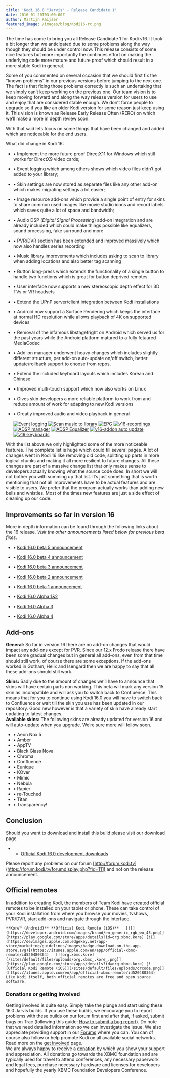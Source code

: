 ```yaml
---
title: 'Kodi 16.0 "Jarvis" - Release Candidate 1'
date: 2016-01-20T03:00:00Z
author: Martijn Kaijser
featured_image: /images/blog/Kodi16-rc.png
---
```

The time has come to bring you all Release Candidate 1 for Kodi v16. It took a bit longer than we anticipated due to some problems along the way though they should be under control now. This release consists of some nice features but more importantly the continues effort on making the underlying code more mature and future proof which should result in a more stable Kodi in general.

 Some of you commented on several occasion that we should first fix the “known problems” in our previous versions before jumping to the next one. The fact is that fixing those problems correctly is such an undertaking that we simply can’t keep working on the previous one. Our team vision is to keep moving forward and along the way release version for users to use and enjoy that are considered stable enough. We don’t force people to upgrade so if you like an older Kodi version for some reason just keep using it. This vision is known as Release Early Release Often (RERO) on which we’ll make a more in depth review soon.

 With that said lets focus on some things that have been changed and added which are noticeable for the end users.

 What did change in Kodi 16:

 
 * • Implement the more future proof DirectX11 for Windows which still works for DirectX9 video cards;
 * • Event logging which among others shows which video files didn’t got added to your library;
 * • Skin settings are now stored as separate files like any other add-on which makes migrating settings a lot easier;
 * • Image resource add-ons which provide a single point of entry for skins to share common used images like movie studio icons and record labels which saves quite a lot of space and bandwidth;
 * • Audio DSP (*Digital Signal Processing*) add-on integration and are already included which could make things possible like equalizers, sound processing, fake surround and more
 * • PVR/DVR section has been extended and improved massively which now also handles series recording
 * • Music library improvements which includes asking to scan to library when adding locations and also better tag scanning
 * • Button long-press which extends the functionality of a single button to handle two functions which is great for button deprived remotes
 * • User interface now supports a new stereoscopic depth effect for 3D TVs or VR headsets
 * • Extend the UPnP server/client integration between Kodi installations
 * • Android now support a Surface Rendering which keeps the interface at normal HD resolution while allows playback of 4K on supported devices
 * • Removal of the infamous libstagefright on Android which served us for the past years while the Android platform matured to a fully fetaured MediaCodec
 * • Add-on manager underwent heavy changes which includes slightly different structure, per add-on auto-update on/off switch, better update/rollback support to choose from repos,
 * • Extend the included keyboard layouts which includes Korean and Chinese
 * • Improved multi-touch support which now also works on Linux
 * • Gives skin developers a more reliable platform to work from and reduce amount of work for adapting to new Kodi versions
 * • Greatly improved audio and video playback in general
 
    [![Event logging](/sites/default/files/uploads/EventLogging02-300x168.png)](/sites/default/files/uploads/EventLogging02.png) [![Scan music to library](/sites/default/files/uploads/Kodi-v16-add_music_scan-300x168.png)](/sites/default/files/uploads/Kodi-v16-add_music_scan.png)   [![EPG](/sites/default/files/uploads/v16-epg-300x168.png)](/sites/default/files/uploads/v16-epg.png) [![v16-recordings](/sites/default/files/uploads/v16-recordings-300x168.png)](/sites/default/files/uploads/v16-recordings.png)   [![ADSP manager](/sites/default/files/uploads/v16-adsp-manager-300x168.png)](/sites/default/files/uploads/v16-adsp-manager.png) [![ADSP Equalizer](/sites/default/files/uploads/v16-adsp-eq-300x168.png)](/sites/default/files/uploads/v16-adsp-eq.png)   [![v16-addon auto update](/sites/default/files/uploads/v16-addon-auto-update-300x168.png)](/sites/default/files/uploads/v16-addon-auto-update.png) [![v16-keyboards](/sites/default/files/uploads/v16-keyboards-300x168.png)](/sites/default/files/uploads/v16-keyboards.png)     

 With the list above we only highlighted some of the more noticeable features. The complete list is huge which could fill several pages. A lot of changes went in Kodi 16 like removing old code, splitting up parts in more logical chunks and making it all more resilient to future changes. All these changes are part of a massive change list that only makes sense to developers actually knowing what the source code does. In short we will not bother you with summing up that list. It’s just something that is worth mentioning that not all improvements have to be actual features and are visible to users. We prefer that the program actually works than adding new bells and whistles. Most of the times new features are just a side effect of cleaning up our code.

 Improvements so far in version 16
---------------------------------

 More in depth information can be found through the following links about the 16 release. *Visit the other announcements listed below for previous beta fixes.*

 
 * • [Kodi 16.0 beta 5 announcement](/article/kodi-160-beta-5--last-jarvis-beta)
 * • [Kodi 16.0 beta 4 announcement](/article/kodi-160-beta-4--jarvis-getting-ready-4)
 * • [Kodi 16.0 beta 3 announcement](/article/kodi-160-beta-3--jarvis-getting-ready-3)
 * • [Kodi 16.0 beta 2 announcement](/article/kodi-160-beta-2--jarvis-getting-ready-2)
 * • [Kodi 16.0 beta 1 announcement](/article/kodi-160-beta-1-jarvis-getting-ready)
 
 
 * • [Kodi 16.0 Alpha 1&2](/article/kodi-160-alpha-1-2-jarvis-your-service)
 * • [Kodi 16.0 Alpha 3](/article/kodi-16-alpha-3)
 * • [Kodi 16.0 Alpha 4](/article/kodi-160-alpha-4-jarvis-nearing-completion)
 
 Add-ons
-------

 **General:** So far in version 16 there are no add-on changes that would impact any add-ons except for PVR. Since our 12.x Frodo release there have been some gradual changes but in general all add-ons, even from that time should still work, of course there are some exceptions. If the add-ons worked in Gotham, Helix and Isengard then we are happy to say that all these add-ons should still work.

 **Skins:** Sadly due to the amount of changes we’ll have to announce that skins will have certain parts non working. This beta will mark any version 15 skin as incompatible and will ask you to switch back to Confluence. This means that for you to continue using Kodi 16.0 you will have to switch back to Confluence or wait till the skin you use has been updated in our repository. Good new however is that a variety of skin have already start updating to latest changes.  
**Available skins:** The following skins are already updated for version 16 and will auto-update when you upgrade. We’re sure more will follow soon.

 
 * • Aeon Nox 5
 * • Amber
 * • AppTV
 * • Black Glass Nova
 * • Chroma
 * • Confluence
 * • Eunique
 * • KOver
 * • Mimic
 * • Nebula
 * • Rapier
 * • re-Touched
 * • Titan
 * • Transparency!
 
 Conclusion
----------

 Should you want to download and install this build please visit our download page.

 
 * * [Official Kodi 16.0 development downloads](/download)
 
 Please report any problems on our forum [http://forum.kodi.tv](https://forum.kodi.tv/forumdisplay.php?fid=111) and not on the release announcement.

 Official remotes
----------------

 In addition to creating Kodi, the members of Team Kodi have created official remotes to be installed on your tablet or phone. These can take control of your Kodi installation from where you browse your movies, tvshows, PVR/DVR, start add-ons and navigate through the interface.

    **Kore™ (Android)** **Official Kodi Remote (iOS)**   [![](https://developer.android.com/images/brand/en_generic_rgb_wo_45.png)](https://play.google.com/store/apps/details?id=org.xbmc.kore) [![](https://devimages.apple.com.edgekey.net/app-store/marketing/guidelines/images/badge-download-on-the-app-store.svg)](https://itunes.apple.com/en/app/official-xbmc-remote/id520480364)   [![org.xbmc.kore](/sites/default/files/uploads/org.xbmc_.kore_.png)](https://play.google.com/store/apps/details?id=org.xbmc.kore) [![Official Kodi Remote (iOS)](/sites/default/files/uploads/qrcode.png)](https://itunes.apple.com/en/app/official-xbmc-remote/id520480364)    Like Kodi itself, both official remotes are free and open source software.

 ### Donations or getting involved

 Getting involved is quite easy. Simply take the plunge and start using these 16.0 Jarvis builds. If you use these builds, we encourage you to report problems with these builds on our forum first and after that, if asked, submit bugs on Trac (following this guide: [How to submit a bug report](https://kodi.wiki/view/HOW-TO:Submit_a_bug_report)). Do note that we need detailed information so we can investigate the issue. We also appreciate providing support in our [Forums](https://forum.kodi.tv/ "Kodi Forums") where you can. You can of course also follow or help promote Kodi on all available social networks. Read more on the [get involved](/get-involved) page.  
 We are always happy to receive a [donation](/contribute/donate "Donate") by which you show your support and appreciation. All donations go towards the XBMC foundation and are typically used for travel to attend conferences, any necessary paperwork and legal fees, purchase necessary hardware and licenses for developers and hopefully the yearly XBMC Foundation Developers Conference.

  